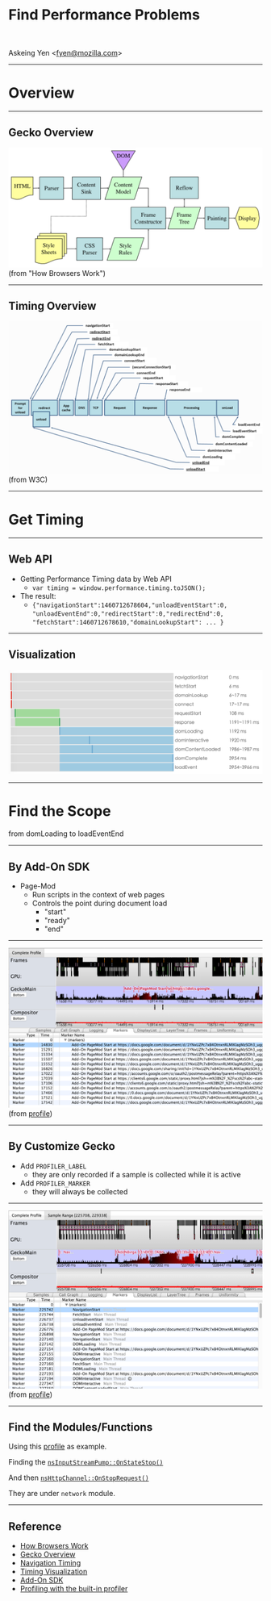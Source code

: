 # Find Performance Problems

<br/>

Askeing Yen &lt;fyen@mozilla.com&gt;

----

# Overview

----

## Gecko Overview

![gecko-overview](./img/gecko-overview.png)
(from "How Browsers Work")

----

## Timing Overview

![timing-overview](./img/timing-overview.png)
(from W3C)

----

# Get Timing

----

## Web API

* Getting Performance Timing data by Web API
    * `var timing = window.performance.timing.toJSON();`
* The result:
    * `{"navigationStart":1460712678604,"unloadEventStart":0,
      "unloadEventEnd":0,"redirectStart":0,"redirectEnd":0,
      "fetchStart":1460712678610,"domainLookupStart":
       ... }`

----

## Visualization

![timing-chart](./img/timing-chart.png)

----

# Find the Scope

from domLoading to loadEventEnd

----

## By Add-On SDK

* Page-Mod
    * Run scripts in the context of web pages
    * Controls the point during document load
        * "start"
        * "ready" 
        * "end"

----

![profiler-addon](./img/profiler-addon-start-end.png)
(from [profile](https://cleopatra.io/#report=f78ac305c786a22f525b9558ca5360f085f45ff4))


----

## By Customize Gecko

* Add `PROFILER_LABEL`
    * they are only recorded if a sample is collected while it is active
* Add `PROFILER_MARKER`
    * they will always be collected


----

![custom-gecko](./img/custom-gecko.png)
(from [profile](https://cleopatra.io/#report=40a1eeceab5d53575fd1254444b5da29549de3a7&filter=%5B%7B%22type%22%3A%22RangeSampleFilter%22,%22start%22%3A225708,%22end%22%3A229337%7D%5D&selection=0,1,260))

----

## Find the Modules/Functions

Using this [profile](https://cleopatra.io/#report=40a1eeceab5d53575fd1254444b5da29549de3a7&filter=%5B%7B%22type%22%3A%22RangeSampleFilter%22,%22start%22%3A225708,%22end%22%3A229337%7D%5D&selection=0,1,260) as example.

Finding the [`nsInputStreamPump::OnStateStop()`](https://dxr.mozilla.org/mozilla-central/source/netwerk/base/nsInputStreamPump.cpp#670)

And then [`nsHttpChannel::OnStopRequest()`](https://dxr.mozilla.org/mozilla-central/source/netwerk/protocol/http/nsHttpChannel.cpp#5979)

They are under `network` module.

----

## Reference

* [How Browsers Work](http://www.html5rocks.com/en/tutorials/internals/howbrowserswork/)
* [Gecko Overview](https://wiki.mozilla.org/Gecko:Overview)
* [Navigation Timing](https://www.w3.org/TR/navigation-timing/)
* [Timing Visualization](http://askeing.github.io/D3_performance_chart/)
* [Add-On SDK](https://developer.mozilla.org/en-US/Add-ons/SDK)
* [Profiling with the built-in profiler](https://developer.mozilla.org/en-US/docs/Mozilla/Performance/Profiling_with_the_Built-in_Profiler)
